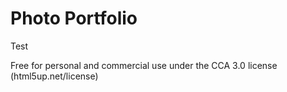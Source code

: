 # Photo Portfolio

Test

Free for personal and commercial use under the CCA 3.0 license (html5up.net/license)
